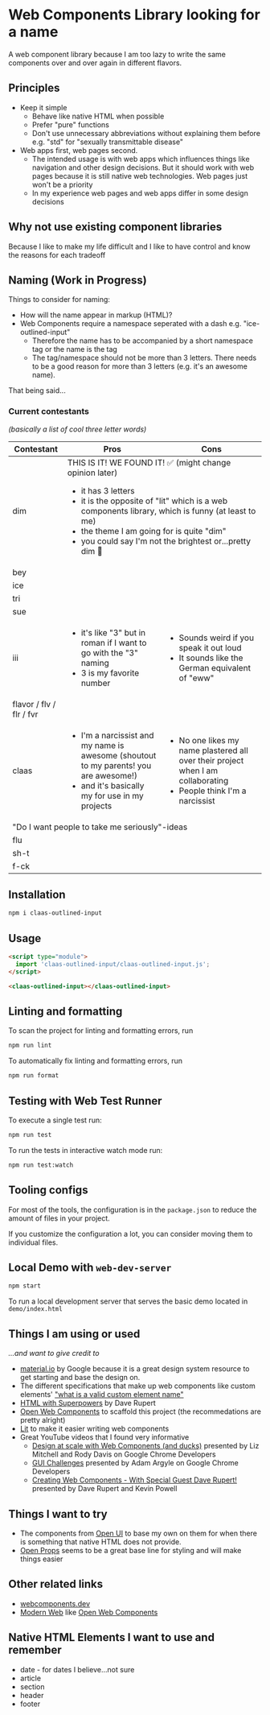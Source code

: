 # Web Components Library looking for a name

A web component library because I am too lazy to write the same components over and over again in different flavors.

## Principles

- Keep it simple
  - Behave like native HTML when possible
  - Prefer "pure" functions
  - Don't use unnecessary abbreviations without explaining them before e.g. "std" for "sexually transmittable disease"
- Web apps first, web pages second.
  - The intended usage is with web apps which influences things like navigation and other design decisions. But it should work with web pages because it is still native web technologies. Web pages just won't be a priority
  - In my experience web pages and web apps differ in some design decisions

## Why not use existing component libraries

Because I like to make my life difficult and I like to have control and know the reasons for each tradeoff

## Naming (Work in Progress)

Things to consider for naming:

- How will the name appear in markup (HTML)?
- Web Components require a namespace seperated with a dash e.g. "ice-outlined-input"
  - Therefore the name has to be accompanied by a short namespace tag or the name is the tag
  - The tag/namespace should not be more than 3 letters. There needs to be a good reason for more than 3 letters (e.g. it's an awesome name).

That being said...

### Current contestants

_(basically a list of cool three letter words)_

<table>
  <thead>
    <tr>
      <th>
        Contestant
      </th>
      <th>
        Pros
      </th>
      <th>
        Cons
      </th>
    </tr>
  </thead>
  <tbody>
    <tr>
      <td>dim</td>
      <td colspan="2">
        THIS IS IT! WE FOUND IT! ✅ (might change opinion later)
        <ul>
          <li>
          it has 3 letters
          </li>
          <li>
          it is the opposite of "lit" which is a web components library, which is funny (at least to me)
          </li>
          <li>
          the theme I am going for is quite "dim"
          </li>
          <li>
          you could say I'm not the brightest or...pretty dim 🤡
          </li>
        </ul>
      </td>
    </tr>
    <tr>
      <td>bey</td>
      <td></td>
      <td></td>
    </tr>
    <tr>
      <td>ice</td>
      <td></td>
      <td></td>
    </tr>
    <tr>
      <td>tri</td>
      <td></td>
      <td></td>
    </tr>
    <tr>
      <td>sue</td>
      <td></td>
      <td></td>
    </tr>
    <tr>
      <td>iii</td>
      <td>
      <ul>
        <li>it's like "3" but in roman if I want to go with the "3" naming</li>
        <li>3 is my favorite number</li>
      </ul>
      </td>
      <td>
        <ul>
          <li>Sounds weird if you speak it out loud</li>
          <li>It sounds like the German equivalent of "eww"</li>
        </ul>
      </td>
    </tr>
    <tr>
      <td>flavor / flv / flr / fvr</td>
      <td>
      </td>
      <td></td>
    </tr>
    <tr>
      <td>claas</td>
      <td>
       <ul>
          <li>
          I'm a narcissist and my name is awesome (shoutout to my parents! you are awesome!)
          </li>
          <li>
          and it's basically my for use in my projects
          </li>
        </ul>
      </td>
      <td>
       <ul>
          <li>
          No one likes my name plastered all over their project when I am collaborating
          </li>
          <li>
          People think I'm a narcissist
          </li>
        </ul>
      </td>
    </tr>
    <tr>
      <td colspan="3">"Do I want people to take me seriously"-ideas</td>
    </tr>
    <tr>
      <td>flu</td>
      <td></td>
      <td></td>
    </tr>
    <tr>
      <td>sh-t</td>
      <td></td>
      <td></td>
    </tr>
    <tr>
      <td>f-ck</td>
      <td></td>
      <td></td>
    </tr>
  </tbody>
</table>

## Installation

```bash
npm i claas-outlined-input
```

## Usage

```html
<script type="module">
  import 'claas-outlined-input/claas-outlined-input.js';
</script>

<claas-outlined-input></claas-outlined-input>
```

## Linting and formatting

To scan the project for linting and formatting errors, run

```bash
npm run lint
```

To automatically fix linting and formatting errors, run

```bash
npm run format
```

## Testing with Web Test Runner

To execute a single test run:

```bash
npm run test
```

To run the tests in interactive watch mode run:

```bash
npm run test:watch
```

## Tooling configs

For most of the tools, the configuration is in the `package.json` to reduce the amount of files in your project.

If you customize the configuration a lot, you can consider moving them to individual files.

## Local Demo with `web-dev-server`

```bash
npm start
```

To run a local development server that serves the basic demo located in `demo/index.html`

## Things I am using or used

_...and want to give credit to_

- [material.io](https://material.io) by Google because it is a great design system resource to get starting and base the design on.
- The different specifications that make up web components like custom elements' ["what is a valid custom element name"](https://html.spec.whatwg.org/multipage/custom-elements.html#valid-custom-element-name)
- [HTML with Superpowers](https://htmlwithsuperpowers.netlify.app/) by Dave Rupert
- [Open Web Components](https://open-wc.org/) to scaffold this project (the recommedations are pretty alright)
- [Lit](https://list.dev/) to make it easier writing web components
- Great YouTube videos that I found very informative
  - [Design at scale with Web Components (and ducks)](https://youtu.be/DBcz_bGcHgk) presented by Liz Mitchell and Rody Davis on Google Chrome Developers
  - [GUI Challenges](https://youtube.com/playlist?list=PLNYkxOF6rcIAaV1wwI9540OC_3XoIzMjQ) presented by Adam Argyle on Google Chrome Developers
  - [Creating Web Components - With Special Guest Dave Rupert!](https://youtu.be/Sq5oiHjwFxI) presented by Dave Rupert and Kevin Powell

## Things I want to try

- The components from [Open UI](https://open-ui.org/) to base my own on them for when there is something that native HTML does not provide.
- [Open Props](https://open-props.style/) seems to be a great base line for styling and will make things easier

## Other related links

- [webcomponents.dev](https://webcomponents.dev/)
- [Modern Web](https://modern-web.dev/) like [Open Web Components](https://open-wc.org/)

## Native HTML Elements I want to use and remember

- date - for dates I believe...not sure
- article
- section
- header
- footer

